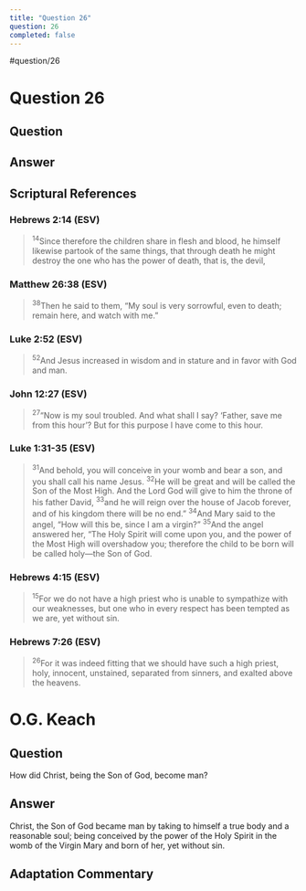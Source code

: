 ```yaml
---
title: "Question 26"
question: 26
completed: false
---
```

#question/26
# Question 26

## Question


## Answer


## Scriptural References
### Hebrews 2:14 (ESV)
> <sup>14</sup>Since therefore the children share in flesh and blood, he himself likewise partook of the same things, that through death he might destroy the one who has the power of death, that is, the devil,

### Matthew 26:38 (ESV)
> <sup>38</sup>Then he said to them, “My soul is very sorrowful, even to death; remain here, and watch with me.”

### Luke 2:52 (ESV)
> <sup>52</sup>And Jesus increased in wisdom and in stature and in favor with God and man.

### John 12:27 (ESV)
> <sup>27</sup>“Now is my soul troubled. And what shall I say? ‘Father, save me from this hour’? But for this purpose I have come to this hour.

### Luke 1:31-35 (ESV)
> <sup>31</sup>And behold, you will conceive in your womb and bear a son, and you shall call his name Jesus.
> <sup>32</sup>He will be great and will be called the Son of the Most High. And the Lord God will give to him the throne of his father David,
> <sup>33</sup>and he will reign over the house of Jacob forever, and of his kingdom there will be no end.”
> <sup>34</sup>And Mary said to the angel, “How will this be, since I am a virgin?”
> <sup>35</sup>And the angel answered her, “The Holy Spirit will come upon you, and the power of the Most High will overshadow you; therefore the child to be born will be called holy—the Son of God.

### Hebrews 4:15 (ESV)
> <sup>15</sup>For we do not have a high priest who is unable to sympathize with our weaknesses, but one who in every respect has been tempted as we are, yet without sin.

### Hebrews 7:26 (ESV)
> <sup>26</sup>For it was indeed fitting that we should have such a high priest, holy, innocent, unstained, separated from sinners, and exalted above the heavens.

# O.G. Keach
## Question
How did Christ, being the Son of God, become man?

## Answer
Christ, the Son of God became man by taking to himself a true body and a reasonable soul; being conceived by the power of the Holy Spirit in the womb of the Virgin Mary and born of her, yet without sin.

## Adaptation Commentary
